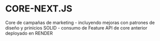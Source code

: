 # CORE-NEXT.JS
Core de campañas de marketing - incluyendo mejoras con patrones de diseño y prinicios SOLID - consumo de Feature API de core anterior deployado en RENDER
